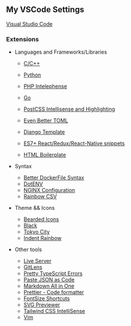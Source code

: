 ## My VSCode Settings

[Visual Studio Code](https://code.visualstudio.com/)

### Extensions

- Languages and Frameworks/Libraries
  - [C/C++](https://github.com/microsoft/vscode-cpptools)
  - [Python](https://marketplace.visualstudio.com/items?itemName=ms-python.python)
  - [PHP Intelephense](https://marketplace.visualstudio.com/items?itemName=bmewburn.vscode-intelephense-client)
  - [Go](https://marketplace.visualstudio.com/items?itemName=golang.Go)
  - [PostCSS Intellisense and Highlighting](https://marketplace.visualstudio.com/items?itemName=vunguyentuan.vscode-postcss)
  - [Even Better TOML](https://marketplace.visualstudio.com/items?itemName=tamasfe.even-better-toml)
 
  - [Django Template](https://marketplace.visualstudio.com/items?itemName=bibhasdn.django-html)
  - [ES7+ React/Redux/React-Native snippets](https://marketplace.visualstudio.com/items?itemName=dsznajder.es7-react-js-snippets)
  - [HTML Boilerplate](https://marketplace.visualstudio.com/items?itemName=sidthesloth.html5-boilerplate)

- Syntax
  - [Better DockerFile Syntax](https://marketplace.visualstudio.com/items?itemName=jeff-hykin.better-dockerfile-syntax)
  - [DotENV](https://marketplace.visualstudio.com/items?itemName=mikestead.dotenv)
  - [NGINX Configuration](https://marketplace.visualstudio.com/items?itemName=william-voyek.vscode-nginx)
  - [Rainbow CSV](https://marketplace.visualstudio.com/items?itemName=mechatroner.rainbow-csv)

- Theme && Icons
  - [Bearded Icons](https://marketplace.visualstudio.com/items?itemName=BeardedBear.beardedicons)
  - [Black](https://marketplace.visualstudio.com/items?itemName=Jaakko.black)
  - [Tokyo City](https://marketplace.visualstudio.com/items?itemName=huytd.tokyo-city)
  - [Indent Rainbow](https://marketplace.visualstudio.com/items?itemName=oderwat.indent-rainbow)
 
- Other tools
  - [Live Server](https://marketplace.visualstudio.com/items?itemName=ritwickdey.LiveServer)
  - [GitLens](https://marketplace.visualstudio.com/items?itemName=eamodio.gitlens)
  - [Pretty TypeScript Errors](https://marketplace.visualstudio.com/items?itemName=yoavbls.pretty-ts-errors)
  - [Paste JSON as Code](https://marketplace.visualstudio.com/items?itemName=quicktype.quicktype)
  - [Markdown All in One](https://marketplace.visualstudio.com/items?itemName=yzhang.markdown-all-in-one)
  - [Prettier - Code formatter](https://marketplace.visualstudio.com/items?itemName=esbenp.prettier-vscode)
  - [FontSize Shortcuts](https://marketplace.visualstudio.com/items?itemName=fosshaas.fontsize-shortcuts)
  - [SVG Previewer](https://marketplace.visualstudio.com/items?itemName=vitaliymaz.vscode-svg-previewer)
  - [Tailwind CSS IntelliSense](https://marketplace.visualstudio.com/items?itemName=bradlc.vscode-tailwindcss)
  - [Vim](https://marketplace.visualstudio.com/items?itemName=vscodevim.vim)
